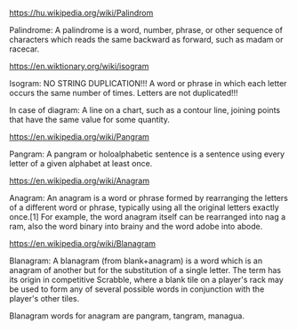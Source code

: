 https://hu.wikipedia.org/wiki/Palindrom

Palindrome: A palindrome is a word, number, phrase, or other sequence of characters which reads the same backward as forward, such as madam or racecar.


https://en.wiktionary.org/wiki/isogram

Isogram: NO STRING DUPLICATION!!! A word or phrase in which each letter occurs the same number of times. Letters are not duplicated!!! 

In case of diagram: A line on a chart, such as a contour line, joining points that have the same value for some quantity.


https://en.wikipedia.org/wiki/Pangram

Pangram: A pangram or holoalphabetic sentence is a sentence using every letter of a given alphabet at least once.


https://en.wikipedia.org/wiki/Anagram

Anagram: An anagram is a word or phrase formed by rearranging the letters of a different word or phrase, typically using all the original letters exactly once.[1] For example, the word anagram itself can be rearranged into nag a ram, also the word binary into brainy and the word adobe into abode.


https://en.wikipedia.org/wiki/Blanagram

Blanagram: A blanagram (from blank+anagram) is a word which is an anagram of another but for the substitution of a single letter. The term has its origin in competitive Scrabble, where a blank tile on a player's rack may be used to form any of several possible words in conjunction with the player's other tiles.

Blanagram words for anagram are pangram, tangram, managua.